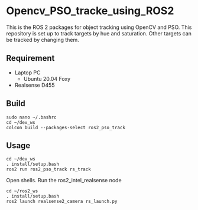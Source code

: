 # Opencv_PSO_tracke_using_ROS2

This is the ROS 2 packages for object tracking using OpenCV and PSO.
This repository is set up to track targets by hue and saturation.
Other targets can be tracked by changing them.


## Requirement
- Laptop PC
  - Ubuntu 20.04 Foxy
- Realsense D455

## Build
```shell: Terminal
sudo nano ~/.bashrc
cd ~/dev_ws
colcon build --packages-select ros2_pso_track
```

## Usage
```shell: Terminal
cd ~/dev_ws
. install/setup.bash
ros2 run ros2_pso_track rs_track
```
Open shells. Run the ros2_intel_realsense node
```shell: Terminal
cd ~/ros2_ws
. install/setup.bash
ros2 launch realsense2_camera rs_launch.py
```
